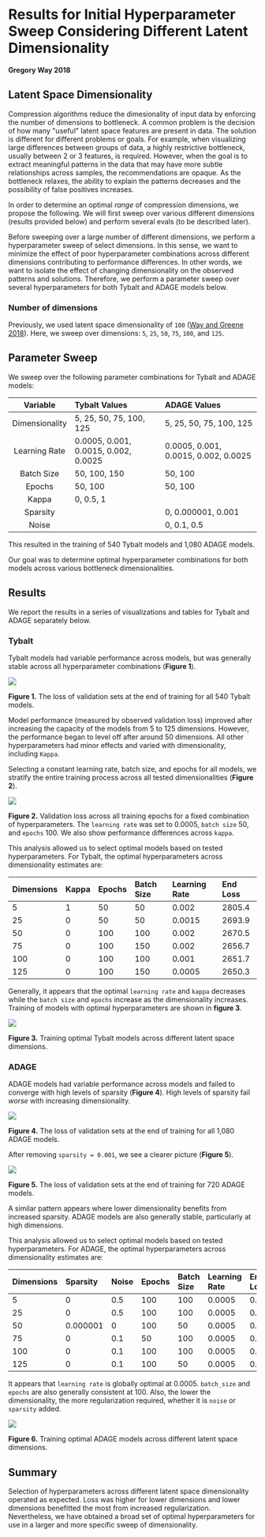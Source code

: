 # Results for Initial Hyperparameter Sweep Considering Different Latent Dimensionality

**Gregory Way 2018**

## Latent Space Dimensionality

Compression algorithms reduce the dimesionality of input data by enforcing the number of dimensions to bottleneck.
A common problem is the decision of how many "useful" latent space features are present in data.
The solution is different for different problems or goals.
For example, when visualizing large differences between groups of data, a highly restrictive bottleneck, usually between 2 or 3 features, is required.
However, when the goal is to extract meaningful patterns in the data that may have more subtle relationships across samples, the recommendations are opaque.
As the bottleneck relaxes, the ability to explain the patterns decreases and the possibility of false positives increases.

In order to determine an optimal _range_ of compression dimensions, we propose the following.
We will first sweep over various different dimensions (results provided below) and perform several evals (to be described later).

Before sweeping over a large number of different dimensions, we perform a hyperparameter sweep of select dimensions.
In this sense, we want to minimize the effect of poor hyperparameter combinations across different dimensions contributing to performance differences.
In other words, we want to isolate the effect of changing dimensionality on the observed patterns and solutions.
Therefore, we perform a parameter sweep over several hyperparameters for both Tybalt and ADAGE models below.

### Number of dimensions

Previously, we used latent space dimensionality of `100` ([Way and Greene 2018](https://doi.org/10.1142/9789813235533_0008)).
Here, we sweep over dimensions: `5`, `25`, `50`, `75`, `100`, and `125`.

## Parameter Sweep

We sweep over the following parameter combinations for Tybalt and ADAGE models:

| Variable | Tybalt Values | ADAGE Values |
| :------: | :------------ | :----------- |
| Dimensionality | 5, 25, 50, 75, 100, 125 | 5, 25, 50, 75, 100, 125 |
| Learning Rate | 0.0005, 0.001, 0.0015, 0.002, 0.0025 | 0.0005, 0.001, 0.0015, 0.002, 0.0025 |
| Batch Size | 50, 100, 150 | 50, 100 |
| Epochs | 50, 100 | 50, 100 |
| Kappa | 0, 0.5, 1 | |
| Sparsity | | 0, 0.000001, 0.001 |
| Noise | | 0, 0.1, 0.5 |

This resulted in the training of 540 Tybalt models and 1,080 ADAGE models.

Our goal was to determine optimal hyperparameter combinations for both models across various bottleneck dimensionalities.

## Results

We report the results in a series of visualizations and tables for Tybalt and ADAGE separately below.

### Tybalt

Tybalt models had variable performance across models, but was generally stable across all hyperparameter combinations (**Figure 1**).

![](figures/param_sweep/z_param_tybalt/z_parameter_tybalt.png?raw=true)

**Figure 1.** The loss of validation sets at the end of training for all 540 Tybalt models.

Model performance (measured by observed validation loss) improved after increasing the capacity of the models from 5 to 125 dimensions.
However, the performance began to level off after around 50 dimensions.
All other hyperparameters had minor effects and varied with dimensionality, including `Kappa`.

Selecting a constant learning rate, batch size, and epochs for all models, we stratify the entire training process across all tested dimensionalities (**Figure 2**).

![](figures/param_sweep/z_param_tybalt/z_parameter_tybalt_training.png?raw=true)

**Figure 2.** Validation loss across all training epochs for a fixed combination of hyperparameters.
The `learning rate` was set to 0.0005, `batch size` 50, and `epochs` 100.
We also show performance differences across `kappa`.

This analysis allowed us to select optimal models based on tested hyperparameters.
For Tybalt, the optimal hyperparameters across dimensionality estimates are:

| Dimensions | Kappa | Epochs | Batch Size | Learning Rate | End Loss |
| :--------- | :---- | :----- | :--------- | :------------ | :------- |
| 5 | 1 | 50 | 50 | 0.002 | 2805.4 |
| 25 | 0 | 50 | 50 | 0.0015 | 2693.9 |
| 50 | 0 | 100 | 100 | 0.002 | 2670.5 |
| 75 | 0 | 100 | 150  | 0.002 | 2656.7 |
| 100 | 0 | 100 | 100 | 0.001 | 2651.7 |
| 125 | 0 | 100 | 150 | 0.0005 | 2650.3 |

Generally, it appears that the optimal `learning rate` and `kappa` decreases while the `batch size` and `epochs` increase as the dimensionality increases.
Training of models with optimal hyperparameters are shown in **figure 3**.

![](figures/param_sweep/z_param_tybalt/z_parameter_tybalt_best.png?raw=true)

**Figure 3.** Training optimal Tybalt models across different latent space dimensions.

### ADAGE

ADAGE models had variable performance across models and failed to converge with high levels of sparsity (**Figure 4**).
High levels of sparsity fail _worse_ with increasing dimensionality.

![](figures/param_sweep/z_param_adage/z_parameter_adage.png?raw=true)

**Figure 4.** The loss of validation sets at the end of training for all 1,080 ADAGE models.

After removing `sparsity = 0.001`, we see a clearer picture (**Figure 5**).

![](figures/param_sweep/z_param_adage/z_parameter_adage_remove_sparsity.png?raw=true)

**Figure 5.** The loss of validation sets at the end of training for 720 ADAGE models.

A similar pattern appears where lower dimensionality benefits from increased sparsity.
ADAGE models are also generally stable, particularly at high dimensions.

This analysis allowed us to select optimal models based on tested hyperparameters.
For ADAGE, the optimal hyperparameters across dimensionality estimates are:

| Dimensions | Sparsity | Noise | Epochs | Batch Size | Learning Rate | End Loss |
| :--------- | :------- | :---- | :----- | :--------- | :------------ | :------- |
| 5 | 0 | 0.5 | 100 | 100 | 0.0005 | 0.021 |
| 25 | 0 | 0.5 | 100 | 100 | 0.0005 | 0.012 |
| 50 | 0.000001 | 0 | 100 | 50 | 0.0005 | 0.011 |
| 75 | 0 | 0.1 | 50 | 100  | 0.0005 | 0.010 |
| 100 | 0 | 0.1 | 100 | 100 | 0.0005 | 0.010 |
| 125 | 0 | 0.1 | 100 | 50 | 0.0005 | 0.009 |

It appears that `learning rate` is globally optimal at 0.0005.
`batch_size` and `epochs` are also generally consistent at 100.
Also, the lower the dimensionality, the more regularization required, whether it is `noise` or `sparsity` added.

![](figures/param_sweep/z_param_adage/z_parameter_adage_best.png?raw=true)

**Figure 6.** Training optimal ADAGE models across different latent space dimensions.

## Summary

Selection of hyperparameters across different latent space dimensionality operated as expected.
Loss was higher for lower dimensions and lower dimensions benefitted the most from increased regularization.
Nevertheless, we have obtained a broad set of optimal hyperparameters for use in a larger and more specific sweep of dimensionality.


